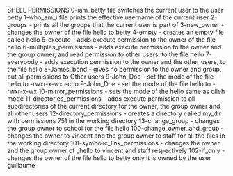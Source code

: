 SHELL PERMISSIONS
0-iam_betty file switches the current user to the user betty
1-who_am_i file prints the effective username of the current user
2-groups - prints all the groups that the current user is part of
3-new_owner - changes the owner of the file hello to betty
4-empty - creates an empty file called hello
5-execute - adds execute permission to the owner of the file hello
6-multiples_permissions -  adds execute permission to the owner and the group owner, and read permission to other users, to the file hello
7-everybody - adds execution permission to the owner and the other users, to the file hello
8-James_bond - gives no permission to the owner and group, but all permissions to Other users
9-John_Doe - set the mode of the file hello to -rwxr-x-wx echo 9-John_Doe - set the mode of the file hello to -rwxr-x-wx
10-mirror_permissions - sets the mode of the hello same as olleh mode
11-directories_permissions - adds execute permission to all subdirectories of the current directory for the owner, the group owner and all other users
12-directory_permissions - creates a directory called my_dir with permissions 751 in the working directory
13-change_group - changes the group owner to school for the file hello
100-change_owner_and_group - changes the owner to vincent and the group owner to staff for all the files in the working directory
101-symbolic_link_permissions - changes the owner and the group owner of _hello to vincent and staff respectively
102-if_only - changes the owner of the file hello to betty only it is owned by the user guillaume

